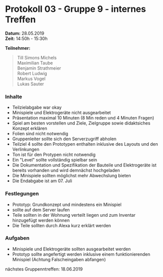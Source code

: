# Protokoll 03 - Gruppe 9 - internes Treffen

**Datum:** 28.05.2019  
**Zeit:** 14:50h - 15:30h

**Teilnehmer:**
> Till Simons Michels  
> Maximilian Taube  
> Benjamin Strathmeier  
> Robert Ludwig  
> Markus Vogel  
> Lukas Sauter


### Inhalte
- Teilzielabgabe war okay
- Minispiele und Elektrogeräte nicht ausgearbeitet
- Präsentation maximal 10 Minuten (8 Min reden und 4 Minuten Fragen)
- Spiel am besten vorstellen und Ziele, Zielgruppe sowie didaktsiches Konzept erklären
- Folien sind nicht notwendig
- Gruppenleiter sollte sich den Serverzugriff abholen
- Teilziel 4 sollte den Prototypen enthalten inklusive des Layouts und den Verlinkungen
- Ton ist für den Protypen nicht notwendig 
- Ein "Level" sollte vollständig spielbar sein
- Die Dokumentation und Spezifikation der Bauteile und Elektrogeräte ist bereits vorhanden und wird demnächst hochgeladen
- Die Minispiele sollten möglichst mehr Abwechslung bieten
- Die Endabgabe ist am 07. Juli

### Festlegungen
- Prototyp: Grundkonzept und mindestens ein Minispiel
- sollte auf dem Server laufen
- Teile sollten in der Wohnung verteilt liegen und zum Inventar hinzugefügt werden können
- Die Teile sollten durch Alexa kurz erklärt werden

### Aufgaben
- Minispiele und Elektrogeräte sollten ausgearbeitet werden
- Prototyp sollte angefertigt werden inklusive einem funktionierenden Minispiel (Achtung Falscheingaben abfangen)

nächstes Gruppenntreffen: 18.06.2019